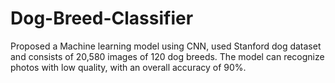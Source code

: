 # Dog-Breed-Classifier
Proposed a Machine learning model using CNN, used Stanford dog dataset and consists of 20,580 images of 120 dog breeds. 
The model can recognize photos with low quality, with an overall accuracy of 90%.
